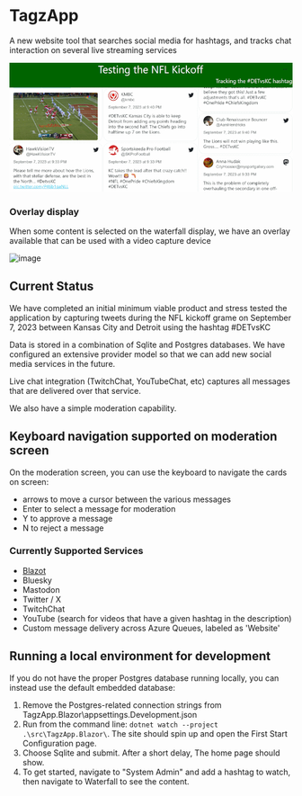 # TagzApp
A new website tool that searches social media for hashtags, and tracks chat interaction on several live streaming services

![Sample Screenshot from August 7, 2023](doc/img/Screenshot-2023-09-26.png)

### Overlay display

When some content is selected on the waterfall display, we have an overlay available that can be used with a video capture device

![image](https://github.com/FritzAndFriends/TagzApp/assets/78577/0d7e422a-166a-4d7d-8ea5-ea59f3f4ccbd)


## Current Status

We have completed an initial minimum viable product and stress tested the application by capturing tweets during the NFL kickoff grame on September 7, 2023 between Kansas City and Detroit using the hashtag #DETvsKC

Data is stored in a combination of Sqlite and Postgres databases.  We have configured an extensive provider model so that we can add new social media services in the future.

Live chat integration (TwitchChat, YouTubeChat, etc) captures all messages that are delivered over that service.

We also have a simple moderation capability.

## Keyboard navigation supported on moderation screen

On the moderation screen, you can use the keyboard to navigate the cards on screen:

- arrows to move a cursor between the various messages
- Enter to select a message for moderation
- Y to approve a message
- N to reject a message

### Currently Supported Services

 - [Blazot](https://www.blazot.com/)
 - Bluesky
 - Mastodon
 - Twitter / X
 - TwitchChat
 - YouTube (search for videos that have a given hashtag in the description)
 - Custom message delivery across Azure Queues, labeled as 'Website'

## Running a local environment for development 
If you do not have the proper Postgres database running locally, you can instead use the default embedded database:
1. Remove the Postgres-related connection strings from TagzApp.Blazor\appsettings.Development.json
2. Run from the command line: `dotnet watch --project .\src\TagzApp.Blazor\`.
   The site should spin up and open the First Start Configuration page.
3. Choose Sqlite and submit. After a short delay, The home page should show.
4. To get started, navigate to "System Admin" and add a hashtag to watch, then navigate to Waterfall to see the content.